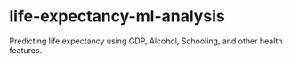 # life-expectancy-ml-analysis
Predicting life expectancy using GDP, Alcohol, Schooling, and other health features.
